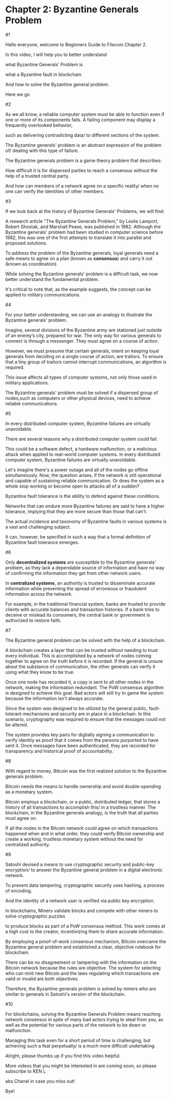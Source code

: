# Chapter 2: Byzantine Generals Problem

\#1

Hello everyone, welcome to Beginners Guide to Filecoin Chapter 2. 

In this video, I will help you to better understand 

what Byzantine Generals' Problem is

what a Byzantine fault in blockchain

And how to solve the Byzantine general problem.

Here we go

\#2

As we all know, a reliable computer system must be able to function even if one or more of its components fails. A failing component may display a frequently overlooked behavior, 

such as delivering contradicting data/ to different sections of the system. 

The Byzantine generals' problem is an abstract expression of the problem of/ dealing with this type of failure.

The Byzantine generals problem is a game theory problem that describes: 

How difficult it is for dispersed parties to reach a consensus without the help of a trusted central party. 

And how can members of a network agree on a specific reality/ when no one can verify the identities of other members.

\#3

If we look back at the history of Byzantine Generals' Problems, we will find:

A research article "The Byzantine Generals Problem,"  by Leslie Lamport, Robert Shostak, and Marshall Pease, was published in 1982. Although the Byzantine generals' problem had been studied in computer science before 1982, this was one of the first attempts to translate it into parallel and proposed solutions. 

To address the problem of the Byzantine generals, loyal generals need a safe means to agree on a plan (known as **consensus**) and carry it out (known as coordination). 

While solving the Byzantine generals' problem is a difficult task, we now better understand the fundamental problem. 

It's critical to note that, as the example suggests, the concept can be applied to military communications. 

\#4

For your better understanding, we can use an analogy to illustrate the Byzantine generals' problem. 

Imagine, several divisions of the Byzantine army are stationed just outside of an enemy’s city, prepared for war. The only way for various generals to connect is through a messenger. They must agree on a course of action. 

However, we must presume that certain generals, intent on keeping loyal generals from deciding on a single course of action, are traitors. To ensure that a tiny group of traitors cannot interrupt communications, an algorithm is required. 

This issue affects all types of computer systems, not only those used in military applications. 

The Byzantine generals' problem must be solved if a dispersed group of nodes,such as computers or other physical devices, need to achieve reliable communications.

\#5

In every distributed computer system, Byzantine failures are virtually unavoidable.

There are several reasons why a distributed computer system could fail. 

This could be a software defect, a hardware malfunction, or a malicious attack when applied to real-world computer systems. In every distributed computer system, Byzantine failures are virtually unavoidable.

Let's imagine there's a power outage and all of the nodes go offline simultaneously. Now, the question arises, if the network is still operational and capable of sustaining reliable communication. Or does the system as a whole stop working or become open to attacks all of a sudden?

Byzantine fault tolerance is the ability to defend against these conditions. 

Networks that can endure more Byzantine failures are said to have a higher tolerance, implying that they are more secure than those that can't.

The actual incidence and taxonomy of Byzantine faults in various systems is a vast and challenging subject. 

It can, however, be specified in such a way that a formal definition of Byzantine fault tolerance emerges.

\#6

Only **decentralized systems** are susceptible to the Byzantine generals' problem, as they lack a dependable source of information and have no way of confirming the information they get from other network users. 

In **centralized systems**, an authority is trusted to disseminate accurate information while preventing the spread of erroneous or fraudulent information across the network.

For example, in the traditional financial system, banks are trusted to provide clients with accurate balances and transaction histories. If a bank tries to deceive or mislead its consumers, the central bank or government is authorized to restore faith.

\#7

The Byzantine general problem can be solved with the help of a blockchain. 

A blockchain creates a layer that can be trusted without needing to trust every individual. This is accomplished by a network of nodes coming together to agree on the truth before it is recorded. If the general is unsure about the substance of communication, the other generals can verify it using what they know to be true.

Once one node has recorded it, a copy is sent to all other nodes in the network, making the information redundant. The PoW consensus algorithm is designed to achieve this goal. Bad actors will still try to game the system because the information isn't always accurate. 

Since the system was designed to be utilized by the general public, fault-tolerant mechanisms and security are in place in a blockchain. In this scenario, cryptography was required to ensure that the messages could not be altered. 

The system provides key pairs for digitally signing a communication to verify identity as proof that it comes from the persons purported to have sent it. Once messages have been authenticated, they are recorded for transparency and historical proof of accountability.

\#8

With regard to money, Bitcoin was the first realized solution to the Byzantine generals problem. 

Bitcoin needs the means to handle ownership and avoid double-spending as a monetary system. 

Bitcoin employs a blockchain, or a public, distributed ledger, that stores a history of all transactions to accomplish this/ in a trustless manner. The blockchain, in the Byzantine generals analogy, is the truth that all parties must agree on.

If all the nodes in the Bitcoin network could agree on which transactions happened when and in what order, they could verify Bitcoin ownership and create a working, trustless monetary system without the need for centralized authority.

\#9

Satoshi devised a means to use cryptographic security and public-key encryption/ to answer the Byzantine general problem in a digital electronic network. 

To prevent data tampering, cryptographic security uses hashing, a process of encoding. 

And the identity of a network user is verified via public key encryption.

In blockchains, Miners validate blocks and compete with other miners to solve cryptographic puzzles

to produce blocks as part of a PoW consensus method. This work comes at a high cost to the creator, incentivizing them to share accurate information.

By employing a proof-of-work consensus mechanism, Bitcoin overcame the Byzantine general problem and established a clear, objective rulebook for blockchain. 

There can be no disagreement or tampering with the information on the Bitcoin network because the rules are objective. The system for selecting who can mint new Bitcoin and the laws regulating which transactions are valid or invalid are both objectives.  

Therefore, the Byzantine generals problem is solved by miners who are similar to generals in Satoshi's version of the blockchain.

\#10

For blockchains, solving the Byzantine Generals Problem means reaching network consensus in spite of many bad actors trying to steal from you, as well as the potential for various parts of the network to be down or malfunction. 

 Managing this task even for a short period of time is challenging, but achieving such a feat perpetually/ is a much more difficult undertaking.

Alright, please thumbs up if you find this video helpful.

More videos that you might be interested in are coming soon, so please subscribe to KEN L

abs Chanel in case you miss out! 

Bye!